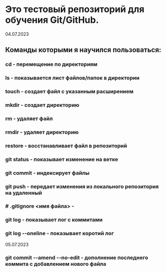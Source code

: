 # Это тестовый репозиторий для обучения Git/GitHub.
04.07.2023
## Команды которыми я научился пользоваться:
### cd - перемещение по директориям
### ls - показывается лист файлов/папок в директории
### touch - создает файл с указанным расширением
### mkdir - создает директорию
### rm - удаляет файл
### rmdir - удаляет директорию
### restore - восстанавливает файл в репозиторий
### git status - показывает изменение на ветке
### git commit - индексирует файлы
### git push - передает изменения из локального репозитория на удаленный
### # .gitignore <имя файла> - 
### git log - показывает лог с коммитами
### git log --oneline - показывает коротий лог
05.07.2023
### git commit --amend --no-edit - дополнение последнего коммита с добавлением нового файла

